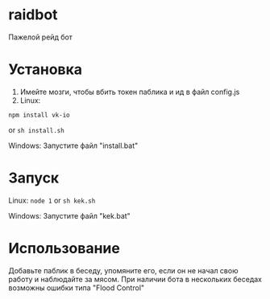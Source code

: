 # raidbot
Пажелой рейд бот

# Установка
1. Имейте мозги, чтобы вбить токен паблика и ид в файл config.js
2. Linux: 
```npm install colors
npm install vk-io
```
or
```sh install.sh```

Windows: Запустите файл "install.bat"

# Запуск

Linux:
```node 1```
or
```sh kek.sh```

Windows: Запустите файл "kek.bat"

# Использование
Добавьте паблик в беседу, упомяните его, если он не начал свою работу и наблюдайте за мясом.
При наличии бота в нескольких беседах возможны ошибки типа "Flood Control"
